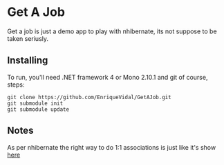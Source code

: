 Get A Job
=========

Get a job is just a demo app to play with nhibernate, its not suppose to be taken seriusly.

Installing
----------

To run, you'll need .NET framework 4 or Mono 2.10.1 and git of course, steps:

    git clone https://github.com/EnriqueVidal/GetAJob.git
    git submodule init
    git submodule update

Notes
-----

As per nhibernate the right way to do 1:1 associations is just like it's show [here](http://ayende.com/Blog/archive/2009/04/19/nhibernate-mapping-ltone-to-onegt.aspx)
